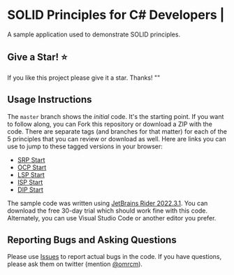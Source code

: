# SOLID Principles for C# Developers | 

A sample application used to demonstrate SOLID principles.

## Give a Star! :star:
If you like this project please give it a star. Thanks!
""
## Usage Instructions

The `master` branch shows the *initial* code. It's the starting point. If you want to follow along, you can Fork this repository or download a ZIP with the code. There are separate tags (and branches for that matter) for each of the 5 principles that you can review or download as well. Here are links you can use to jump to these tagged versions in your browser:

- [SRP Start](https://github.com/omrcm/SolidPrinciples/)
- [OCP Start](https://github.com/omrcm/SolidPrinciples/tree/acp)
- [LSP Start](https://github.com/omrcm/SolidPrinciples/tree/lsp)
- [ISP Start](https://github.com/omrcm/SolidPrinciples/tree/isp)
- [DIP Start](https://github.com/omrcm/SolidPrinciples/tree/dip)
<!-- - [FINAL VERSION](https://github.com/omrcm/SolidPrinciples/tree/current) -->

The sample code was written using [JetBrains Rider 2022.3.1](https://www.jetbrains.com/rider/). You can download the free 30-day trial which should work fine with this code. Alternately, you can use Visual Studio Code or another editor you prefer.

## Reporting Bugs and Asking Questions

Please use [Issues](https://github.com/omrcm/SolidSamples/issues) to report actual bugs in the code. If you have questions, please ask them on twitter (mention [@omrcm](https://twitter.com/omrcm)).


